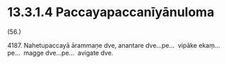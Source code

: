 

# 13.3.1.4 Paccayapaccanīyānuloma





(56.)

4187\. Nahetupaccayā ārammaṇe dve, anantare dve…pe…  vipāke ekaṃ…pe…  magge dve…pe…  avigate dve.



